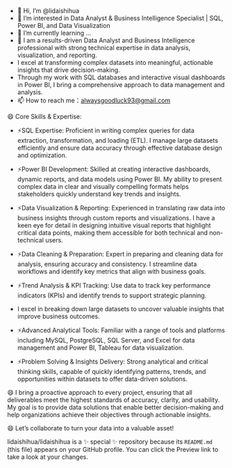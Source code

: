 - 👋 Hi, I’m @lidaishihua
- 👀 I’m interested in Data Analyst & Business Intelligence Specialist | SQL, Power BI, and Data Visualization
- 🌱 I’m currently learning ...
- 💞️ I am a results-driven Data Analyst and Business Intelligence professional with strong technical expertise in data analysis, visualization, and reporting.
- I excel at transforming complex datasets into meaningful, actionable insights that drive decision-making.
- Through my work with SQL databases and interactive visual dashboards in Power BI, I bring a comprehensive approach to data management and analysis.
- 📫 How to reach me：alwaysgoodluck93@gmail.com

😄 Core Skills & Expertise:
- ⚡SQL Expertise: Proficient in writing complex queries for data extraction, transformation, and loading (ETL). I manage large datasets efficiently and ensure data accuracy through effective database design and optimization.

- ⚡Power BI Development: Skilled at creating interactive dashboards, dynamic reports, and data models using Power BI.
  My ability to present complex data in clear and visually compelling formats helps stakeholders quickly understand key trends and insights.

- ⚡Data Visualization & Reporting: Experienced in translating raw data into business insights through custom reports and visualizations.
  I have a keen eye for detail in designing intuitive visual reports that highlight critical data points, making them accessible for both technical and non-technical users.

- ⚡Data Cleaning & Preparation: Expert in preparing and cleaning data for analysis, ensuring accuracy and consistency. I streamline data workflows and identify key metrics that align with business goals.

- ⚡Trend Analysis & KPI Tracking: Use data to track key performance indicators (KPIs) and identify trends to support strategic planning.
- I excel in breaking down large datasets to uncover valuable insights that improve business outcomes.

- ⚡Advanced Analytical Tools: Familiar with a range of tools and platforms including MySQL, PostgreSQL, SQL Server, and Excel for data management and Power BI, Tableau for data visualization.

- ⚡Problem Solving & Insights Delivery: Strong analytical and critical thinking skills, capable of quickly identifying patterns, trends, and opportunities within datasets to offer data-driven solutions.


😄 I bring a proactive approach to every project, ensuring that all deliverables meet the highest standards of accuracy, clarity, and usability. 
My goal is to provide data solutions that enable better decision-making and help organizations achieve their objectives through actionable insights.

😄 Let’s collaborate to turn your data into a valuable asset!


lidaishihua/lidaishihua is a ✨ special ✨ repository because its `README.md` (this file) appears on your GitHub profile.
You can click the Preview link to take a look at your changes.
